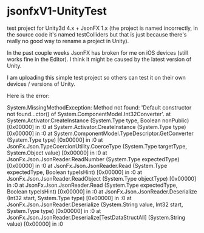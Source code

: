 jsonfxV1-UnityTest
==================

test project for Unity3d 4.x + JsonFX 1.x
(the project is named incorrectly, in the source code it's named testColliders but that is just because there's really no good way to rename a project in Unity).

In the past couple weeks JsonFX has broken for me on iOS devices (still works fine in the Editor). I think it might be caused by the latest version of Unity.

I am uploading this simple test project so others can test it on their own devices / versions of Unity.


Here is the error:

System.MissingMethodException: Method not found: 'Default constructor not found...ctor() of System.ComponentModel.Int32Converter'.
  at System.Activator.CreateInstance (System.Type type, Boolean nonPublic) [0x00000] in <filename unknown>:0 
  at System.Activator.CreateInstance (System.Type type) [0x00000] in <filename unknown>:0 
  at System.ComponentModel.TypeDescriptor.GetConverter (System.Type type) [0x00000] in <filename unknown>:0 
  at JsonFx.Json.TypeCoercionUtility.CoerceType (System.Type targetType, System.Object value) [0x00000] in <filename unknown>:0 
  at JsonFx.Json.JsonReader.ReadNumber (System.Type expectedType) [0x00000] in <filename unknown>:0 
  at JsonFx.Json.JsonReader.Read (System.Type expectedType, Boolean typeIsHint) [0x00000] in <filename unknown>:0 
  at JsonFx.Json.JsonReader.ReadObject (System.Type objectType) [0x00000] in <filename unknown>:0 
  at JsonFx.Json.JsonReader.Read (System.Type expectedType, Boolean typeIsHint) [0x00000] in <filename unknown>:0 
  at JsonFx.Json.JsonReader.Deserialize (Int32 start, System.Type type) [0x00000] in <filename unknown>:0 
  at JsonFx.Json.JsonReader.Deserialize (System.String value, Int32 start, System.Type type) [0x00000] in <filename unknown>:0 
  at JsonFx.Json.JsonReader.Deserialize[TestDataStructAll] (System.String value) [0x00000] in <filename unknown>:0 
